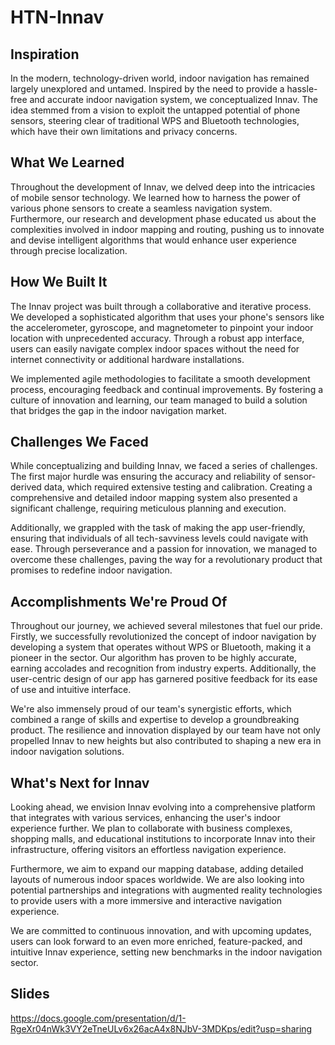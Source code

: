 # HTN-Innav
## Inspiration
In the modern, technology-driven world, indoor navigation has remained largely unexplored and untamed. Inspired by the need to provide a hassle-free and accurate indoor navigation system, we conceptualized Innav. The idea stemmed from a vision to exploit the untapped potential of phone sensors, steering clear of traditional WPS and Bluetooth technologies, which have their own limitations and privacy concerns.

## What We Learned
Throughout the development of Innav, we delved deep into the intricacies of mobile sensor technology. We learned how to harness the power of various phone sensors to create a seamless navigation system. Furthermore, our research and development phase educated us about the complexities involved in indoor mapping and routing, pushing us to innovate and devise intelligent algorithms that would enhance user experience through precise localization.

## How We Built It
The Innav project was built through a collaborative and iterative process. We developed a sophisticated algorithm that uses your phone's sensors like the accelerometer, gyroscope, and magnetometer to pinpoint your indoor location with unprecedented accuracy. Through a robust app interface, users can easily navigate complex indoor spaces without the need for internet connectivity or additional hardware installations.

We implemented agile methodologies to facilitate a smooth development process, encouraging feedback and continual improvements. By fostering a culture of innovation and learning, our team managed to build a solution that bridges the gap in the indoor navigation market.

## Challenges We Faced
While conceptualizing and building Innav, we faced a series of challenges. The first major hurdle was ensuring the accuracy and reliability of sensor-derived data, which required extensive testing and calibration. Creating a comprehensive and detailed indoor mapping system also presented a significant challenge, requiring meticulous planning and execution.

Additionally, we grappled with the task of making the app user-friendly, ensuring that individuals of all tech-savviness levels could navigate with ease. Through perseverance and a passion for innovation, we managed to overcome these challenges, paving the way for a revolutionary product that promises to redefine indoor navigation.

## Accomplishments We're Proud Of
Throughout our journey, we achieved several milestones that fuel our pride. Firstly, we successfully revolutionized the concept of indoor navigation by developing a system that operates without WPS or Bluetooth, making it a pioneer in the sector. Our algorithm has proven to be highly accurate, earning accolades and recognition from industry experts. Additionally, the user-centric design of our app has garnered positive feedback for its ease of use and intuitive interface.

We're also immensely proud of our team's synergistic efforts, which combined a range of skills and expertise to develop a groundbreaking product. The resilience and innovation displayed by our team have not only propelled Innav to new heights but also contributed to shaping a new era in indoor navigation solutions.

## What's Next for Innav
Looking ahead, we envision Innav evolving into a comprehensive platform that integrates with various services, enhancing the user's indoor experience further. We plan to collaborate with business complexes, shopping malls, and educational institutions to incorporate Innav into their infrastructure, offering visitors an effortless navigation experience.

Furthermore, we aim to expand our mapping database, adding detailed layouts of numerous indoor spaces worldwide. We are also looking into potential partnerships and integrations with augmented reality technologies to provide users with a more immersive and interactive navigation experience.

We are committed to continuous innovation, and with upcoming updates, users can look forward to an even more enriched, feature-packed, and intuitive Innav experience, setting new benchmarks in the indoor navigation sector.

## Slides
https://docs.google.com/presentation/d/1-RgeXr04nWk3VY2eTneULv6x26acA4x8NJbV-3MDKps/edit?usp=sharing
